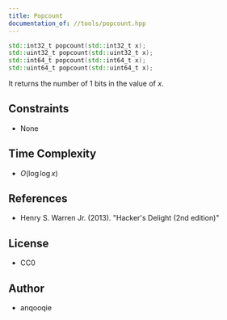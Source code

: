 ```yaml
---
title: Popcount
documentation_of: //tools/popcount.hpp
---
```


```cpp
std::int32_t popcount(std::int32_t x);
std::uint32_t popcount(std::uint32_t x);
std::int64_t popcount(std::int64_t x);
std::uint64_t popcount(std::uint64_t x);
```

It returns the number of 1 bits in the value of $x$.

## Constraints
- None

## Time Complexity
- $O(\log\log x)$

## References
- Henry S. Warren Jr. (2013). "Hacker's Delight (2nd edition)"

## License
- CC0

## Author
- anqooqie
